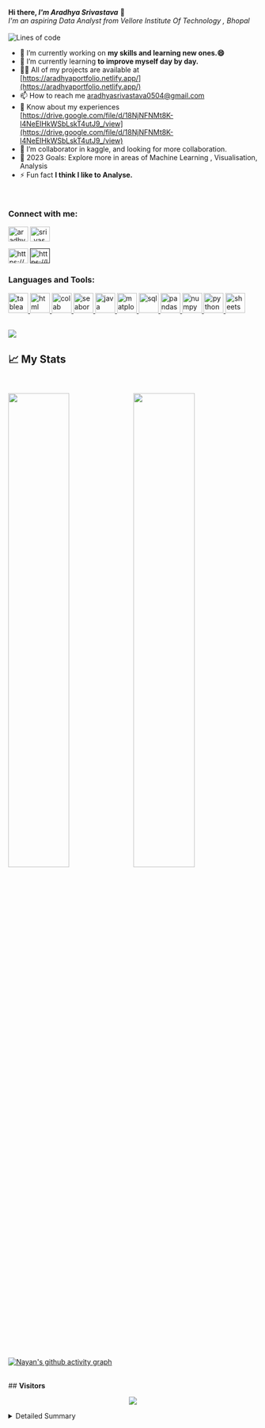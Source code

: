 <b> Hi there, <i>I'm Aradhya Srivastava</i></b> 👋
<meta name="viewport" content="width=device-width, initial-scale=1.0, minimum-scale=1.0">
<br>
<i>I'm an aspiring Data Analyst from Vellore Institute Of Technology , Bhopal</i>
<br>
<br>
 ![Lines of code](https://img.shields.io/badge/From%20Hello%20World%20I've%20written-41247+%20Lines%20of%20code-blue)

- 🔭 I’m currently working on **my skills and learning new ones.😄**
- 🌱 I’m currently learning **to improve myself day by day.**
- 👨‍💻 All of my projects are available at [https://aradhyaportfolio.netlify.app/](https://aradhyaportfolio.netlify.app/)
- 📫 How to reach me aradhyasrivastava0504@gmail.com
- 📄 Know about my experiences [https://drive.google.com/file/d/18NjNFNMt8K-l4NeEIHkWSbLskT4utJ9_/view](https://drive.google.com/file/d/18NjNFNMt8K-l4NeEIHkWSbLskT4utJ9_/view)
- 👯 I’m collaborator in kaggle, and looking for more collaboration.
- 🥅 2023 Goals:  Explore more in areas of Machine Learning , Visualisation, Analysis
- ⚡ Fun fact **I think I like to Analyse.**
<br>
<h3 align="left">Connect with me:</h3>
<p align="left">
<a href="https://www.linkedin.com/in/aradhya-srivastava-31247b209/" target="blank"><img align="center" src="https://raw.githubusercontent.com/rahuldkjain/github-profile-readme-generator/master/src/images/icons/Social/linked-in-alt.svg" alt="aradhya-srivastava-31247b209" height="30" width="40" /></a>
<a href="https://www.instagram.com/sri_vas_tava1234/" target="blank"><img align="center" src="https://raw.githubusercontent.com/rahuldkjain/github-profile-readme-generator/master/src/images/icons/Social/instagram.svg" alt="sri_vas_tava1234" height="30" width="40" /></a>


<a href="https://www.hackerrank.com/aradhyasrivasta1" target="blank"><img align="center" src="https://raw.githubusercontent.com/rahuldkjain/github-profile-readme-generator/master/src/images/icons/Social/hackerrank.svg" alt="https://www.hackerrank.com/aradhyasrivasta1" height="30" width="40" /></a>
<a href="" target="blank"><img align="center" src="https://raw.githubusercontent.com/rahuldkjain/github-profile-readme-generator/master/src/images/icons/Social/leet-code.svg" alt="https://leetcode.com/aradhyasrivastava0504/" height="30" width="40" /></a>
</a>
</p>

<!--   Tech Stack  -->
<h3 align="left">Languages and Tools:</h3>
<p align="left"> 
 
<a href="https://www.tableau.com/" target="_blank" rel="noreferrer"> 
 <img src=".icons/tableau.png" alt="tableau" width="40" height="40"/> 
 </a>
 
<a href="https://www.w3schools.com/html/html_css.asp" target="_blank" rel="noreferrer"> 
<img src=".icons/html css.jpg" alt="html css" width="40" height="40"/>
</a> 
 
<a href="https://colab.research.google.com/" target="_blank" rel="noreferrer"> 
 <img src=".icons/colab.png" alt="colab" width="40" height="40"/>
</a> 
 
<a href="https://seaborn.pydata.org/" target="_blank" rel="noreferrer"> 
<img src=".icons/seaborn.png" alt="seaborn" width="40" height="40"/>
</a> 
 
 <a href="https://www.java.com/en/" target="_blank" rel="noreferrer"> 
  <img src=".icons/java.png" alt="java" width="40" height="40"/>
 </a> 
 
 <a href="https://matplotlib.org/" target="_blank" rel="noreferrer"> 
<img src=".icons/matplotlib.png" alt="matplotlib" width="40" height="40"/>
 </a> 
 
 <a href="https://www.mysql.com/" target="_blank" rel="noreferrer"> 
 <img src=".icons/sql.png" alt="sql" width="40" height="40"/>
 </a> 
 
 <a href="https://pandas.pydata.org/" target="_blank" rel="noreferrer"> 
 <img src=".icons/pandas.png" alt="pandas" width="40" height="40"/>
 </a> 
 
 <a href="https://numpy.org/doc/stable/user/absolute_beginners.html" target="_blank" rel="noreferrer"> 
  <img src=".icons/numpy.png" alt="numpy" width="40" height="40"/>
 </a> 
  <a href="https://www.python.org/" target="_blank" rel="noreferrer"> 
  <img src=".icons/python.jpg" alt="python" width="40" height="40"/>
 </a> 
  <a href="https://www.google.com/sheets/about/" target="_blank" rel="noreferrer"> 
  <img src=".icons/sheets.png" alt="sheets" width="40" height="40"/>
 </a> 

</p>
<br>
<!-- ## **Trophy**  -->
<img src="https://github-profile-trophy.vercel.app/?username=aradhya0530&theme=onedark&column=3&margin-w=15&margin-h=15">
<br>

<!-- Stats  -->
## 📈 **My Stats**
<br>

<p align="left">
  <img width="49.5%" src="https://github-readme-stats.vercel.app/api?username=aradhya0530&show_icons=true&theme=onedark&hide_border=true&include_all_commits=true&count_private=true" />
    <img width="49.5%" src="https://github-readme-streak-stats.herokuapp.com/?user=aradhya0530&theme=onedark&hide_border=true&include_all_commits=true&count_private=true" />
</p>
<p align = "center">
  
  [![Nayan's github activity graph](https://github-readme-activity-graph.cyclic.app/graph?username=aradhya0530&bg_color=000000&color=DF6D74&line=E4BF7A&point=f0f0f0&area=true&hide_border=true)](https://github.com/ashutosh00710/github-readme-activity-graph)
  

</p>
<br>
<!-- Visitors -->
## <b> Visitors</b>
<p align="center">
  <img src="https://profile-counter.glitch.me/aradhya0530/count.svg">
</p>
<!-- Metrics Detialed Summary  -->
<details>
<summary>Detailed Summary</summary>
<br>   
  
![Metrics](https://metrics.lecoq.io/aradhya0530?template=classic&activity=1&followup=1&languages=1&lines=1&people=1&activity.limit=5&activity.days=14&activity.filter=all&activity.visibility=all&activity.timestamps=false&languages.colors=github&languages.threshold=0%25&people.limit=28&people.size=28&people.types=followers%2C%20following&people.identicons=false&people.shuffle=false&config.timezone=Asia%2FCalcutta&config.twemoji=true)
    
</details>
